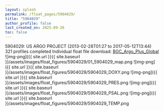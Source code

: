 ```yaml
---
layout: splash
permalink: /float_pages/5904029/
title: "5904029"
author_profile: false
last_created_on: 2025-09-26
toc: false
---
```

 
5904029: US ARGO PROJECT (2013-02-28T01:27 to 2017-05-12T13:44)
321 profiles completed
Individual float file download: [BGC_Argo_Plus_Global](https://ftp.soest.hawaii.edu/bgc_argo_plus/Individual_Floats/outliers_removed/5904029_Sprof_processed.nc)
![img-png]({{ site.url }}{{ site.baseurl }}/assets/images/float_figures/5904029/01_5904029_map.png
![img-png]({{ site.url }}{{ site.baseurl }}/assets/images/float_figures/5904029/5904029_DOXY.png
![img-png]({{ site.url }}{{ site.baseurl }}/assets/images/float_figures/5904029/5904029_PRES.png
![img-png]({{ site.url }}{{ site.baseurl }}/assets/images/float_figures/5904029/5904029_PSAL.png
![img-png]({{ site.url }}{{ site.baseurl }}/assets/images/float_figures/5904029/5904029_TEMP.png
